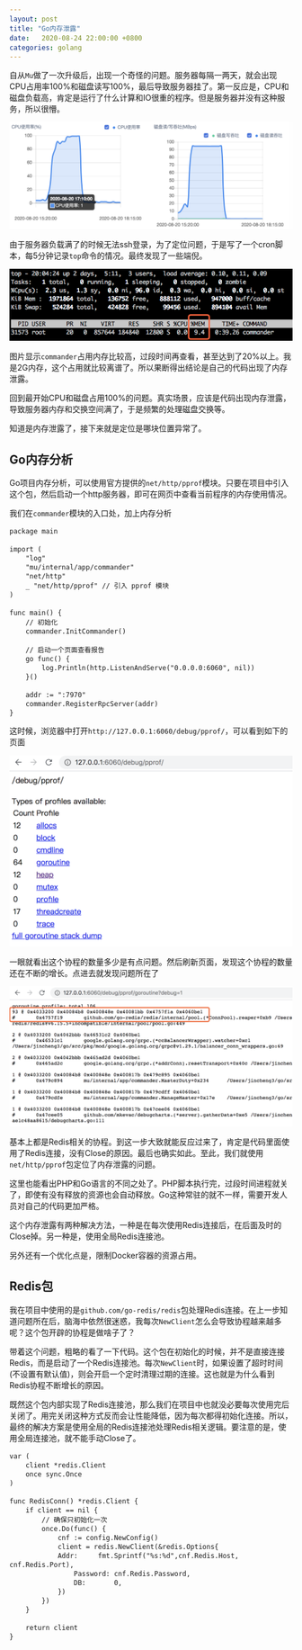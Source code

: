 ```yaml
---
layout: post
title: "Go内存泄露"
date:   2020-08-24 22:00:00 +0800
categories: golang
---
```

自从`Mu`做了一次升级后，出现一个奇怪的问题。服务器每隔一两天，就会出现CPU占用率100%和磁盘读写100%，最后导致服务器挂了。第一反应是，CPU和磁盘负载高，肯定是运行了什么计算和IO很重的程序。但是服务器并没有这种服务，所以很懵。

![img](/static/assert/imgs/memleak/3.png)

由于服务器负载满了的时候无法ssh登录，为了定位问题，于是写了一个cron脚本，每5分钟记录`top`命令的情况。最终发现了一些端倪。

![img](/static/assert/imgs/memleak/0.png)

图片显示`commander`占用内存比较高，过段时间再查看，甚至达到了20%以上。我是2G内存，这个占用就比较离谱了。所以果断得出结论是自己的代码出现了内存泄露。

回到最开始CPU和磁盘占用100%的问题。真实场景，应该是代码出现内存泄露，导致服务器内存和交换空间满了，于是频繁的处理磁盘交换等。

知道是内存泄露了，接下来就是定位是哪块位置异常了。

## Go内存分析

Go项目内存分析，可以使用官方提供的`net/http/pprof`模块。只要在项目中引入这个包，然后启动一个http服务器，即可在网页中查看当前程序的内存使用情况。

我们在`commander`模块的入口处，加上内存分析

```golang
package main

import (
    "log"
    "mu/internal/app/commander"
    "net/http"
    _ "net/http/pprof" // 引入 pprof 模块
)

func main() {
    // 初始化
    commander.InitCommander()

    // 启动一个页面查看报告
    go func() {
        log.Println(http.ListenAndServe("0.0.0.0:6060", nil))
    }()

    addr := ":7970"
    commander.RegisterRpcServer(addr)
}
```

这时候，浏览器中打开`http://127.0.0.1:6060/debug/pprof/`，可以看到如下的页面

![img](/static/assert/imgs/memleak/1.png)

一眼就看出这个协程的数量多少是有点问题。然后刷新页面，发现这个协程的数量还在不断的增长。点进去就发现问题所在了

![img](/static/assert/imgs/memleak/2.png)

基本上都是Redis相关的协程。到这一步大致就能反应过来了，肯定是代码里面使用了Redis连接，没有Close的原因。最后也确实如此。至此，我们就使用`net/http/pprof`包定位了内存泄露的问题。

这里也能看出PHP和Go语言的不同之处了。PHP脚本执行完，过段时间进程就关了，即使有没有释放的资源也会自动释放。Go这种常驻的就不一样，需要开发人员对自己的代码更加严格。

这个内存泄露有两种解决方法，一种是在每次使用Redis连接后，在后面及时的Close掉。另一种是，使用全局Redis连接池。

另外还有一个优化点是，限制Docker容器的资源占用。

## Redis包

我在项目中使用的是`github.com/go-redis/redis`包处理Redis连接。在上一步知道问题所在后，脑海中依然很迷惑，我每次`NewClient`怎么会导致协程越来越多呢？这个包开辟的协程是做啥子了？

带着这个问题，粗略的看了一下代码。这个包在初始化的时候，并不是直接连接Redis，而是启动了一个Redis连接池。每次`NewClient`时，如果设置了超时时间(不设置有默认值)，则会开启一个定时清理过期的连接。这也就是为什么看到Redis协程不断增长的原因。

既然这个包内部实现了Redis连接池，那么我们在项目中也就没必要每次使用完后关闭了。用完关闭这种方式反而会让性能降低，因为每次都得初始化连接。所以，最终的解决方案是使用全局的Redis连接池处理Redis相关逻辑。要注意的是，使用全局连接池，就不能手动Close了。

```golang
var (
    client *redis.Client
    once sync.Once
)

func RedisConn() *redis.Client {
    if client == nil {
        // 确保只初始化一次
        once.Do(func() {
            cnf := config.NewConfig()
            client = redis.NewClient(&redis.Options{
            Addr:     fmt.Sprintf("%s:%d",cnf.Redis.Host, cnf.Redis.Port),
                Password: cnf.Redis.Password,
                DB:       0,
            })
        })
    }

    return client
}
```